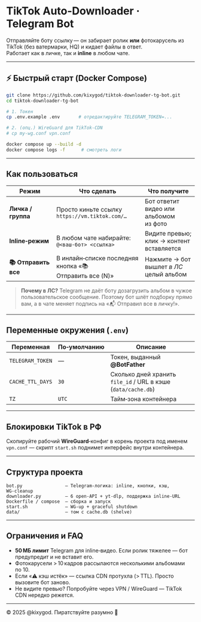 
# TikTok Auto‑Downloader · Telegram Bot

Отправляйте боту ссылку — он забирает ролик **или** фотокарусель из TikTok (без
ватермарки, HQ) и кидает файлы в ответ.  
Работает как в личке, так и **inline** в любом чате.

---

## ⚡️ Быстрый старт (Docker Compose)

```bash
git clone https://github.com/kixygod/tiktok-downloader-tg-bot.git
cd tiktok-downloader-tg-bot

# 1. Токен
cp .env.example .env       # отредактируйте TELEGRAM_TOKEN=...

# 2. (опц.) WireGuard для TikTok‑CDN
# cp my-wg.conf vpn.conf

docker compose up --build -d
docker compose logs -f      # смотреть логи
````

---

## Как пользоваться

| Режим                | Что сделать                                             | Что получите                                 |
| -------------------- | ------------------------------------------------------- | -------------------------------------------- |
| **Личка / группа**   | Просто киньте ссылку `https://vm.tiktok.com/…`          | Бот ответит видео или альбомом из фото       |
| **Inline‑режим**     | В любом чате набирайте: `@<ваш‑бот> <ссылка>`           | Видите превью;<br>клик → контент вставляется |
| **📚 Отправить все** | В инлайн‑списке последняя кнопка «📚 Отправить все (N)» | Нажмите → бот вышлет *в ЛС* целый альбом     |

> **Почему в ЛС?** Telegram не даёт боту дозагрузить альбом в чужое
> пользовательское сообщение. Поэтому бот шлёт подборку прямо вам, а
> в чате меняет подпись на «📬 Отправил все в личку!».

---

## Переменные окружения (`.env`)

| Переменная       | По‑умолчанию | Описание                                                      |
| ---------------- | ------------ | ------------------------------------------------------------- |
| `TELEGRAM_TOKEN` | —            | Токен, выданный **@BotFather**                                |
| `CACHE_TTL_DAYS` | `30`         | Сколько дней хранить `file_id` / URL в кэше (`data/cache.db`) |
| `TZ`             | `UTC`        | Тайм‑зона контейнера                                          |

---

## Блокировки TikTok в РФ

Скопируйте рабочий **WireGuard**‑конфиг в корень проекта под именем
`vpn.conf` — скрипт `start.sh` поднимет интерфейс внутри контейнера.

---

## Структура проекта

```
bot.py                – Telegram‑логика: inline, кнопки, кэш, WG‑cleanup
downloader.py         – 6 open‑API + yt‑dlp, поддержка inline‑URL
Dockerfile / compose  – сборка и запуск
start.sh              – WG‑up + graceful shutdown
data/                 – том с cache.db (shelve)
```

---

## Ограничения и FAQ

* **50 МБ лимит** Telegram для inline‑видео. Если ролик тяжелее — бот
  предупредит и не вставит его.
* Фотокарусели > 10 кадров рассылаются несколькими альбомами по 10.
* Если «⚠️ кэш истёк» — ссылка CDN протухла (> TTL). Просто вызовите
  бот заново.
* Не видите превью? Попробуйте через VPN / WireGuard — TikTok CDN
  нередко режется.

---

© 2025 @kixygod. Пиратствуйте разумно 📼
